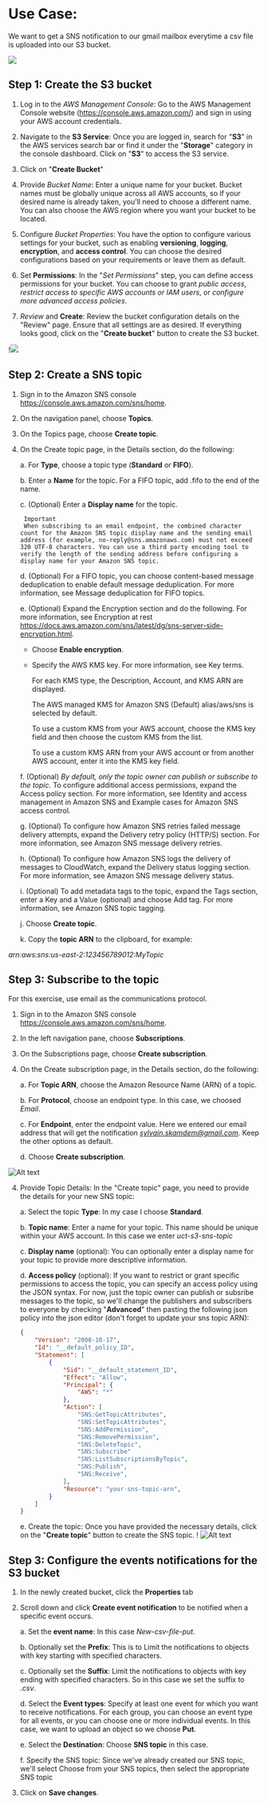 # Use Case:
We want to get a SNS notification to our gmail mailbox everytime a csv file is uploaded into our S3 bucket.

<img src="https://github.com/sylvainksimo/Devops-Hands-On/blob/main/My%20AWS%20JOBS/INTEGRATING%20AWS%20SNS%20WITH%20AWS%20S3%20EVENTS/Images/INT%20SNS%20AND%20S3.jpg?raw=true">




## Step 1: Create the S3 bucket
1. Log in to the *AWS Management Console*: Go to the AWS Management Console website (https://console.aws.amazon.com/) and sign in using your AWS account credentials.

2. Navigate to the **S3 Service**: Once you are logged in, search for "**S3**" in the AWS services search bar or find it under the "**Storage**" category in the console dashboard. Click on "**S3**" to access the S3 service.

3. Click on "**Create Bucket**"

4. Provide *Bucket Name*: Enter a unique name for your bucket. Bucket names must be globally unique across all AWS accounts, so if your desired name is already taken, you'll need to choose a different name. You can also choose the AWS region where you want your bucket to be located.

5. Configure *Bucket Properties*: You have the option to configure various settings for your bucket, such as enabling **versioning**, **logging**, **encryption**, and **access control**. You can choose the desired configurations based on your requirements or leave them as default.

6. Set **Permissions**: In the "*Set Permissions*" step, you can define access permissions for your bucket. You can choose to grant *public access*, *restrict access to specific AWS accounts or IAM users*, or *configure more advanced access policies*.

7. *Review* and **Create**: Review the bucket configuration details on the "Review" page. Ensure that all settings are as desired. If everything looks good, click on the "**Create bucket**" button to create the S3 bucket.

!<img src="sylvainksimo/Devops-Hands-On/My AWS JOBS/INTEGRATING AWS SNS WITH AWS S3 EVENTS/Images/image0.png">

## Step 2: Create a SNS topic
1. Sign in to the Amazon SNS console https://console.aws.amazon.com/sns/home.

2. On the navigation panel, choose **Topics**.

3. On the Topics page, choose **Create topic**.

4. On the Create topic page, in the Details section, do the following:

    a. For **Type**, choose a topic type (**Standard** or **FIFO**).

    b. Enter a **Name** for the topic. For a FIFO topic, add .fifo to the end of the name.

    c. (Optional) Enter a **Display name** for the topic.

        Important
        When subscribing to an email endpoint, the combined character count for the Amazon SNS topic display name and the sending email address (for example, no-reply@sns.amazonaws.com) must not exceed 320 UTF-8 characters. You can use a third party encoding tool to verify the length of the sending address before configuring a display name for your Amazon SNS topic.

    d. (Optional) For a FIFO topic, you can choose content-based message deduplication to enable default message deduplication. For more information, see Message deduplication for FIFO topics.

    e. (Optional) Expand the Encryption section and do the following. For more information, see Encryption at rest https://docs.aws.amazon.com/sns/latest/dg/sns-server-side-encryption.html.

    - Choose **Enable encryption**.

    - Specify the AWS KMS key. For more information, see Key terms.

        For each KMS type, the Description, Account, and KMS ARN are displayed.

        The AWS managed KMS for Amazon SNS (Default) alias/aws/sns is selected by default.

        To use a custom KMS from your AWS account, choose the KMS key field and then choose the custom KMS from the list.

        To use a custom KMS ARN from your AWS account or from another AWS account, enter it into the KMS key field.

    f. (Optional) *By default, only the topic owner can publish or subscribe to the topic*. To configure additional access permissions, expand the Access policy section. For more information, see Identity and access management in Amazon SNS and Example cases for Amazon SNS access control.

    g. (Optional) To configure how Amazon SNS retries failed message delivery attempts, expand the Delivery retry policy (HTTP/S) section. For more information, see Amazon SNS message delivery retries.

    h. (Optional) To configure how Amazon SNS logs the delivery of messages to CloudWatch, expand the Delivery status logging section. For more information, see Amazon SNS message delivery status.

    i. (Optional) To add metadata tags to the topic, expand the Tags section, enter a Key and a Value (optional) and choose Add tag. For more information, see Amazon SNS topic tagging.

    j. Choose **Create topic**.

    k. Copy the **topic ARN** to the clipboard, for example:

*arn:aws:sns:us-east-2:123456789012:MyTopic*

## Step 3: Subscribe to the topic
For this exercise, use email as the communications protocol. 
1. Sign in to the Amazon SNS console https://console.aws.amazon.com/sns/home.

2. In the left navigation pane, choose **Subscriptions**.

3. On the Subscriptions page, choose **Create subscription**.

4. On the Create subscription page, in the Details section, do the following:

    a. For **Topic ARN**, choose the Amazon Resource Name (ARN) of a topic.

    b. For **Protocol**, choose an endpoint type. In this case, we choosed *Email*.

    c. For **Endpoint**, enter the endpoint value. Here we entered our email address that will get the notification *sylvain.skamdem@gmail.com.* Keep the other options as default.

    d. Choose **Create subscription**.

![Alt text](image5.png)








4. Provide Topic Details: In the "Create topic" page, you need to provide the details for your new SNS topic:

    a. Select the topic **Type**: In my case I choose **Standard**.
    
    b. **Topic name**: Enter a name for your topic. This name should be unique within your AWS account. In this case we enter *uct-s3-sns-topic*
    
    c. **Display name** (optional): You can optionally enter a display name for your topic to provide more descriptive information.

    d. **Access policy** (optional): If you want to restrict or grant specific permissions to access the topic, you can specify an access policy using the JSON syntax. For now, just the topic owner can publish or subsribe messages to the topic, so we'll change the publishers and subscribers to everyone by checking "**Advanced**" then pasting the following json policy into the json editor (don't forget to update your sns topic ARN):
    ```json
    {
        "Version": "2008-10-17",
        "Id": "__default_policy_ID",
        "Statement": [
            {
                "Sid": "__default_statement_ID",
                "Effect": "Allow",
                "Principal": {
                    "AWS": "*"
                },
                "Action": [
                    "SNS:GetTopicAttributes",
                    "SNS:SetTopicAttributes",
                    "SNS:AddPermission",
                    "SNS:RemovePermission",
                    "SNS:DeleteTopic",
                    "SNS:Subscribe"
                    "SNS:ListSubscriptionsByTopic",
                    "SNS:Publish",
                    "SNS:Receive",
                ],
                "Resource": "your-sns-topic-arn",
            }
        ]
    }
    ```

    e. Create the topic: Once you have provided the necessary details, click on the "**Create topic**" button to create the SNS topic.
!
![Alt text](image2.png)

## Step 3: Configure the events notifications for the S3 bucket

1. In the newly created bucket, click the **Properties** tab
2. Scroll down and click **Create event notification** to be notified when a specific event occurs.

    a. Set the **event name**: In this case *New-csv-file-put*.

    b. Optionally set the **Prefix**: This is to Limit the notifications to objects with key starting with specified characters.

    c. Optionally set the **Suffix**: Limit the notifications to objects with key ending with specified characters. So in this case we set the suffix to *.csv*.

    d. Select the **Event types**: Specify at least one event for which you want to receive notifications. For each group, you can choose an event type for all events, or you can choose one or more individual events. In this case, we want to upload an object so we choose **Put**.

    e. Select the **Destination**: Choose **SNS topic** in this case.

    f. Specify the SNS topic: Since we've already created our SNS topic, we'll select Choose from your SNS topics, then select the appropriate SNS topic
3. Click on **Save changes**.

